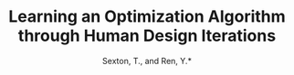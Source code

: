 ---
categories: paper
title: Learning an Optimization Algorithm through Human Design Iterations
author: Sexton, T., and Ren, Y.*
year: 2017
venue: ASME Journal of Mechanical Design, 139(10)
link: https://arxiv.org/pdf/1608.06984.pdf
image:
note:
class: ml, design
---